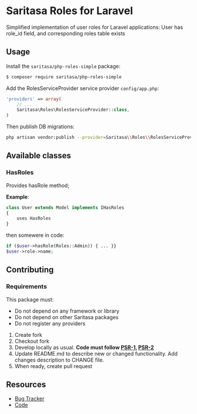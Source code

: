# Saritasa Roles for Laravel

Simplified implementation of user roles for Laravel applications:
User has role_id field, and corresponding roles table exists

## Usage

Install the ```saritasa/php-roles-simple``` package:

```bash
$ composer require saritasa/php-roles-simple
```

Add the RolesServiceProvider service provider ``config/app.php``:

```php
'providers' => array(
    // ...
    Saritasa\Roles\RolesServiceProvider::class,
)
```

Then publish DB migrations:

```bash
php artisan vendor:publish --provider=Saritasa\\Roles\\RolesServiceProvider
```

## Available classes

### HasRoles
Provides hasRole method;

**Example**:
```php
class User extends Model implements IHasRoles
{
    uses HasRoles
}
```
then somewere in code:
```php
if ($user->hasRole(Roles::Admin)) { ... }}
$user->role->name;
```

## Contributing

### Requirements
This package must:
* Do not depend on any framework or library
* Do not depend on other Saritasa packages
* Do not register any providers

1. Create fork
2. Checkout fork
3. Develop locally as usual. **Code must follow [PSR-1](http://www.php-fig.org/psr/psr-1/), [PSR-2](http://www.php-fig.org/psr/psr-2/)**
4. Update README.md to describe new or changed functionality. Add changes description to CHANGE file.
5. When ready, create pull request

## Resources

* [Bug Tracker](http://github.com/saritasa/php-common/issues)
* [Code](http://github.com/saritasa/php-common)
